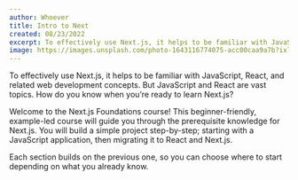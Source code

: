 ```yaml
---
author: Whoever
title: Intro to Next
created: 08/23/2022
excerpt: To effectively use Next.js, it helps to be familiar with JavaScript, React, and related web development concepts.
image: https://images.unsplash.com/photo-1643116774075-acc00caa9a7b?ixlib=rb-1.2.1&ixid=MnwxMjA3fDB8MHxwaG90by1wYWdlfHx8fGVufDB8fHx8&auto=format&fit=crop&w=1170&q=80
---
```


To effectively use Next.js, it helps to be familiar with JavaScript, React, and related web development concepts. But JavaScript and React are vast topics. How do you know when you’re ready to learn Next.js?

Welcome to the Next.js Foundations course! This beginner-friendly, example-led course will guide you through the prerequisite knowledge for Next.js. You will build a simple project step-by-step; starting with a JavaScript application, then migrating it to React and Next.js.

Each section builds on the previous one, so you can choose where to start depending on what you already know.
